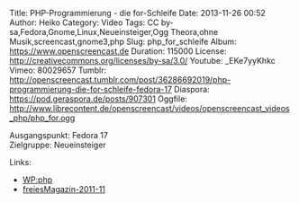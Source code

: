 Title: PHP-Programmierung - die for-Schleife
Date: 2013-11-26 00:52
Author: Heiko
Category: Video
Tags: CC by-sa,Fedora,Gnome,Linux,Neueinsteiger,Ogg Theora,ohne Musik,screencast,gnome3,php
Slug: php_for_schleife
Album: https://www.openscreencast.de
Duration: 115000
License: http://creativecommons.org/licenses/by-sa/3.0/
Youtube: _EKe7yyKhkc
Vimeo: 80029657
Tumblr: http://openscreencast.tumblr.com/post/36286692019/php-programmierung-die-for-schleife-fedora-17
Diaspora: https://pod.geraspora.de/posts/907301
Oggfile: http://www.librecontent.de/openscreencast/videos/openscreencast_videos_php/php_for.ogg

Ausgangspunkt: Fedora 17  
Zielgruppe: Neueinsteiger  

Links:

  * [WP:php](https://de.wikipedia.org/wiki/Php "Link zu WP:php")
  * [freiesMagazin-2011-11](http://www.freiesmagazin.de/freiesMagazin-2011-11 "Link zu freiesmagazin.de")

